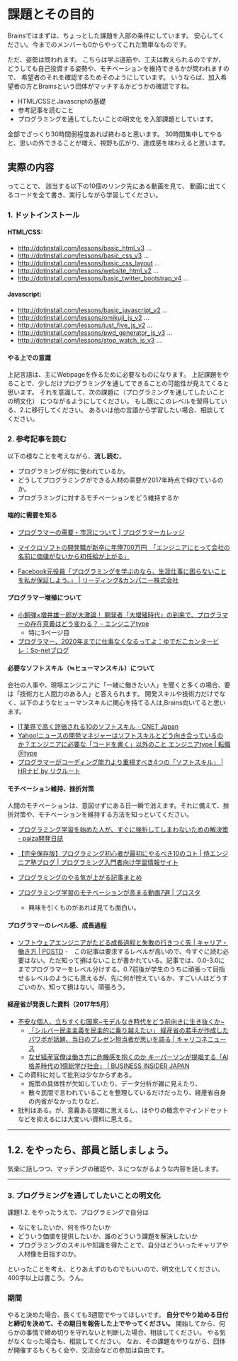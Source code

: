 
# 課題とその目的
Brainsではまずは、ちょっとした課題を入部の条件にしています。
安心してください。今までのメンバーも0からやってこれた簡単なものです。

ただ、姿勢は問われます。
こちらは学ぶ道筋や、工夫は教えられるのですが、
どうしても自己投資する姿勢や、モチベーションを維持できるかが問われますので、
希望者のそれを確認するためそのようにしています。
いうならば、加入希望者の方とBrainsという団体がマッチするかどうかの確認ですね。

- HTML/CSSとJavascriptの基礎
- 参考記事を読むこと
- プログラミングを通してしたいことの明文化
を入部課題としています。

全部でざっくり30時間弱程度あれば終わると思います。
30時間集中してやると、思いの外できることが増え、視野も広がり、達成感を味わえると思います。

## 実際の内容
ってことで、 該当する以下の10個のリンク先にある動画を見て、
動画に出てくるコードを全て書き、実行しながら学習してください。

### 1. ドットインストール

#### HTML/CSS:
- http://dotinstall.com/lessons/basic_html_v3 …
- http://dotinstall.com/lessons/basic_css_v3 …
- http://dotinstall.com/lessons/basic_css_layout …
- http://dotinstall.com/lessons/website_html_v2 …
- http://dotinstall.com/lessons/basic_twitter_bootstrap_v4 …

#### Javascript:
- http://dotinstall.com/lessons/basic_javascript_v2 …
- http://dotinstall.com/lessons/omikuji_js_v2 …
- http://dotinstall.com/lessons/just_five_js_v2 …
- http://dotinstall.com/lessons/pwd_generator_js_v3 …
- http://dotinstall.com/lessons/stop_watch_js_v3 …

#### やる上での意識
上記言語は、主にWebpageを作るために必要なものになります。
上記課題をやることで、少しだけプログラミングを通してできることの可能性が見えてくると思います。
それを意識して、次の課題に（プログラミングを通してしたいことの明文化）
につながるようにしてください。
もし既にこのレベルを習得している、2.に移行してください。
あるいは他の言語から学習したい場合、相談してください。

### 2. 参考記事を読む
以下の様なことを考えながら、**流し読む**。
- プログラミングが何に使われているか。
- どうしてプログラミングができる人材の需要が2017年時点で伸びているのか。
- プログラミングに対するモチベーションをどう維持するか

#### 端的に需要を知る
- [プログラマーの需要・市況について | プログラマーカレッジ](http://programmercollege.jp/demand.html "プログラマーの需要・市況について | プログラマーカレッジ")

- [マイクロソフトの開発職が新卒に年俸700万円　「エンジニアにとって会社の名前に価値がないから初任給が上がる」](http://blogos.com/article/223405/ "マイクロソフトの開発職が新卒に年俸700万円　「エンジニアにとって会社の名前に価値がないから初任給が上がる」")

- [Facebook元役員「プログラミングを学ぶのなら、生涯仕事に困らないことを私が保証しよう。」 | リーディング&amp;カンパニー株式会社](http://lrandcom.com/facebook_former_executive_learning_programming_guarantee_life_time_work "Facebook元役員「プログラミングを学ぶのなら、生涯仕事に困らないことを私が保証しよう。」 | リーディング&amp;カンパニー株式会社")

#### プログラマー増殖について
- [小飼弾×増井雄一郎が大激論！ 開発者「大増殖時代」の到来で、プログラマーの存在意義はどう変わる？ - エンジニアtype](http://type.jp/et/log/article/post_12-3 "小飼弾×増井雄一郎が大激論！ 開発者「大増殖時代」の到来で、プログラマーの存在意義はどう変わる？ - エンジニアtype")
  - 特に3ページ目
- [プログラマー、2020年までに仕事なくなるってよ：ゆでだこカンタービレ：So-netブログ](http://boiled-octopus.blog.so-net.ne.jp/2013-07-27-1 "プログラマー、2020年までに仕事なくなるってよ：ゆでだこカンタービレ：So-netブログ")

#### 必要なソフトスキル（≒ヒューマンスキル）について
会社の人事や、現場エンジニアに「一緒に働きたい人」を聞くと多くの場合、要は「技術力と人間力のある人」と答えられます。
開発スキルや技術力だけでなく、以下のようなヒューマンスキルに関心を持てる人は,Brains向いてると思います。
- [IT業界で高く評価される10のソフトスキル - CNET Japan](https://japan.cnet.com/article/35020093/ "IT業界で高く評価される10のソフトスキル - CNET Japan")
- [Yahoo!ニュースの開発マネジャーはソフトスキルとどう向き合っているのか？エンジニアに必要な「コードを書く」以外のこと  エンジニアtype | 転職＠type](http://type.jp/et/feature/2088 "Yahoo!ニュースの開発マネジャーはソフトスキルとどう向き合っているのか？エンジニアに必要な「コードを書く」以外のこと - エンジニアtype | 転職＠type")
- [プログラマーがコーディング能力より重視すべき4つの「ソフトスキル」 | HRナビ by リクルート](http://hrnabi.com/2016/06/30/11349/ "プログラマーがコーディング能力より重視すべき4つの「ソフトスキル」 | HRナビ by リクルート")

#### モチベーション維持、挫折対策

人間のモチベーションは、意図せずにある日一瞬で消えます。それに備えて、挫折対策や、モチベーションを維持する方法を知っといてください。

- [プログラミング学習を始めた人が、すぐに挫折してしまわないための解決策 - paiza開発日誌](http://paiza.hatenablog.com/entry/2015/10/29/%E3%83%97%E3%83%AD%E3%82%B0%E3%83%A9%E3%83%9F%E3%83%B3%E3%82%B0%E5%AD%A6%E7%BF%92%E3%82%92%E5%A7%8B%E3%82%81%E3%81%9F%E4%BA%BA%E3%81%8C%E3%80%81%E3%81%99%E3%81%90%E3%81%AB%E6%8C%AB%E6%8A%98%E3%81%97 "プログラミング学習を始めた人が、すぐに挫折してしまわないための解決策 - paiza開発日誌")

- [【完全保存版】プログラミング初心者が最初にやるべき10のコト | 侍エンジニア塾ブログ | プログラミング入門者向け学習情報サイト](http://www.sejuku.net/blog/3286 "【完全保存版】プログラミング初心者が最初にやるべき10のコト | 侍エンジニア塾ブログ | プログラミング入門者向け学習情報サイト")

- [プログラミングのやる気が上がる記事まとめ](http://wayswebhack.com/programming-motivation-up/ "プログラミングのやる気が上がる記事まとめ")

- [プログラミング学習のモチベーションが高まる動画7選 | プロスタ](http://programming-study.com/trouble/programming-movie/ "プログラミング学習のモチベーションが高まる動画7選 | プロスタ")
  - 興味を引くものがあれば見ても面白い。


#### プログラマーのレベル感、成長過程

- [ソフトウェアエンジニアがたどる成長過程と失敗の行きつく先 | キャリア・働き方 | POSTD](http://postd.cc/the-trajectory-of-a-software-engineer-and-where-it-all-goes-wrong/ "ソフトウェアエンジニアがたどる成長過程と失敗の行きつく先 | キャリア・働き方 | POSTD")
  -　この記事は要求するレベルが高いので、今すぐに読む必要はない。ただ知って損はないことが書かれている。記事では、0.0-3.0にまでプログラマーをレベル分けする。0.7前後が学生のうちに頑張って目指せるレベルのようにも思えるが、先に何が控えているか、すごい人はどうすごいのか、知って損はない。頑張ろう。
  
#### 経産省が発表した資料（2017年5月）

- [不安な個人、立ちすくむ国家~モデルなき時代をどう前向きに生き抜くか~](http://www.meti.go.jp/committee/summary/eic0009/pdf/020_02_00.pdf)
  - [「シルバー民主主義を民主的に乗り越えたい」 経産省の若手が作成したパワポが話題、当日のプレゼン担当者が思いを語る | キャリコネニュース](https://news.careerconnection.jp/?p=35692)
  - [なぜ経産官僚は働き方に危機感を抱くのか キーパーソンが提唱する「AI格差時代の1億総学び社会」 | BUSINESS INSIDER JAPAN](https://www.businessinsider.jp/post-33716)
- この資料に対して批判は少なからずある。
  - 施策の具体性が欠如していたり、データ分析が雑に見えたり、
  - 散々民間で言われていることを整理しているだけだったり、経産省自身の内省がなかったりなど、
- 批判はある。が、意義ある提唱に思えるし、はやりの概念やマインドセットなどを抑えるには大変いい資料に思える。
  
-------------------------

## 1.2. をやったら、部員と話しましょう。
気楽に話しつつ、マッチングの確認や、3.につながるような内容を話します。

-------------------------


### 3. プログラミングを通してしたいことの明文化
課題1.2. をやったうえで、プログラミングで自分は
- なにをしたいか、何を作りたいか
- どういう価値を提供したいか、誰のどういう課題を解決したいか
- プログラミングのスキルや知識を得たことで、自分はどういったキャリアや人材像を目指すのか。

といったことを考え、とりあえずのものでもいいので、明文化してください。
400字以上は書こう。うん。

### 期間
やると決めた場合、長くても3週間でやってほしいです。
**自分でやり始める日付と締切を決めて、その期日を報告した上でやってください。**
開始してから、何らかの事情で締め切りを守れないと判断した場合、相談してください。
やる気がなくなった場合も、相談してください。
なお、その課題をやりながら、団体が開催するもくもく会や、交流会などの参加は自由です。

